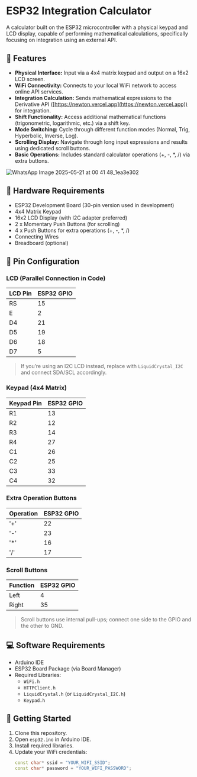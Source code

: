 # ESP32 Integration Calculator

A calculator built on the ESP32 microcontroller with a physical keypad and LCD display, capable of performing mathematical calculations, specifically focusing on integration using an external API.

## 🔧 Features

- **Physical Interface:** Input via a 4x4 matrix keypad and output on a 16x2 LCD screen.
- **WiFi Connectivity:** Connects to your local WiFi network to access online API services.
- **Integration Calculation:** Sends mathematical expressions to the Derivative API ([https://newton.vercel.app](https://newton.vercel.app)) for integration.
- **Shift Functionality:** Access additional mathematical functions (trigonometric, logarithmic, etc.) via a shift key.
- **Mode Switching:** Cycle through different function modes (Normal, Trig, Hyperbolic, Inverse, Log).
- **Scrolling Display:** Navigate through long input expressions and results using dedicated scroll buttons.
- **Basic Operations:** Includes standard calculator operations (+, -, *, /) via extra buttons.

![WhatsApp Image 2025-05-21 at 00 41 48_1ea3e302](https://github.com/user-attachments/assets/4408e119-05b5-4643-9b9b-6e2247a6ef35)

## 🧰 Hardware Requirements

- ESP32 Development Board (30-pin version used in development)
- 4x4 Matrix Keypad
- 16x2 LCD Display (with I2C adapter preferred)
- 2 x Momentary Push Buttons (for scrolling)
- 4 x Push Buttons for extra operations (+, -, *, /)
- Connecting Wires
- Breadboard (optional)

## 📌 Pin Configuration

### LCD (Parallel Connection in Code)

| LCD Pin | ESP32 GPIO |
|---------|------------|
| RS      | 15         |
| E       | 2          |
| D4      | 21         |
| D5      | 19         |
| D6      | 18         |
| D7      | 5          |

> If you’re using an I2C LCD instead, replace with `LiquidCrystal_I2C` and connect SDA/SCL accordingly.

### Keypad (4x4 Matrix)

| Keypad Pin | ESP32 GPIO |
|------------|------------|
| R1         | 13         |
| R2         | 12         |
| R3         | 14         |
| R4         | 27         |
| C1         | 26         |
| C2         | 25         |
| C3         | 33         |
| C4         | 32         |

### Extra Operation Buttons

| Operation | ESP32 GPIO |
|-----------|------------|
| '+'       | 22         |
| '-'       | 23         |
| '*'       | 16         |
| '/'       | 17         |

### Scroll Buttons

| Function | ESP32 GPIO |
|----------|------------|
| Left     | 4          |
| Right    | 35         |

> Scroll buttons use internal pull-ups; connect one side to the GPIO and the other to GND.

## 💻 Software Requirements

- Arduino IDE
- ESP32 Board Package (via Board Manager)
- Required Libraries:
  - `WiFi.h`
  - `HTTPClient.h`
  - `LiquidCrystal.h` (or `LiquidCrystal_I2C.h`)
  - `Keypad.h`

## 🚀 Getting Started

1. Clone this repository.
2. Open `esp32.ino` in Arduino IDE.
3. Install required libraries.
4. Update your WiFi credentials:
   ```cpp
   const char* ssid = "YOUR_WIFI_SSID";
   const char* password = "YOUR_WIFI_PASSWORD";
